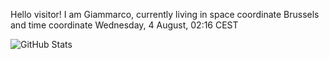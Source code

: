 Hello visitor! I am Giammarco, currently living in space coordinate Brussels and time coordinate Wednesday, 4 August, 02:16 CEST

![GitHub Stats](https://github-readme-stats.vercel.app/api?username=grcasanova)
